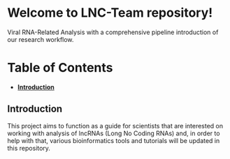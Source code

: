 # Welcome to LNC-Team repository!
Viral RNA-Related Analysis with a comprehensive pipeline introduction of our research workflow.

# Table of Contents  
* [**Introduction**](https://github.com/CaioCCTI/lnc-team/edit/main/README.md#introduction)

## Introduction

This project aims to function as a guide for scientists that are interested on working with analysis of lncRNAs (Long No Coding RNAs) and, in order to help with that, various bioinformatics tools and tutorials will be updated in this repository.
